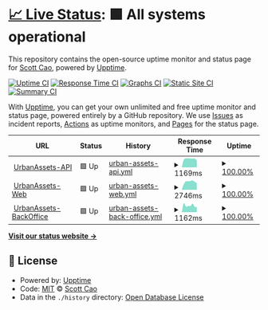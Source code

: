 # [📈 Live Status](https://status.urbanassets.net): <!--live status--> **🟩 All systems operational**

This repository contains the open-source uptime monitor and status page for [Scott Cao](https://status.urbanassets.net), powered by [Upptime](https://github.com/upptime/upptime).

[![Uptime CI](https://github.com/tuyencaovn/uauptime/workflows/Uptime%20CI/badge.svg)](https://github.com/tuyencaovn/uauptime/actions?query=workflow%3A%22Uptime+CI%22)
[![Response Time CI](https://github.com/tuyencaovn/uauptime/workflows/Response%20Time%20CI/badge.svg)](https://github.com/tuyencaovn/uauptime/actions?query=workflow%3A%22Response+Time+CI%22)
[![Graphs CI](https://github.com/tuyencaovn/uauptime/workflows/Graphs%20CI/badge.svg)](https://github.com/tuyencaovn/uauptime/actions?query=workflow%3A%22Graphs+CI%22)
[![Static Site CI](https://github.com/tuyencaovn/uauptime/workflows/Static%20Site%20CI/badge.svg)](https://github.com/tuyencaovn/uauptime/actions?query=workflow%3A%22Static+Site+CI%22)
[![Summary CI](https://github.com/tuyencaovn/uauptime/workflows/Summary%20CI/badge.svg)](https://github.com/tuyencaovn/uauptime/actions?query=workflow%3A%22Summary+CI%22)

With [Upptime](https://upptime.js.org), you can get your own unlimited and free uptime monitor and status page, powered entirely by a GitHub repository. We use [Issues](https://github.com/tuyencaovn/uauptime/issues) as incident reports, [Actions](https://github.com/tuyencaovn/uauptime/actions) as uptime monitors, and [Pages](https://status.urbanassets.net) for the status page.

<!--start: status pages-->
<!-- This summary is generated by Upptime (https://github.com/upptime/upptime) -->
<!-- Do not edit this manually, your changes will be overwritten -->
<!-- prettier-ignore -->
| URL | Status | History | Response Time | Uptime |
| --- | ------ | ------- | ------------- | ------ |
| <img alt="" src="https://icons.duckduckgo.com/ip3/realestate-api.urbanassets.net.ico" height="13"> [UrbanAssets-API](https://realestate-api.urbanassets.net/api/v1/general/value) | 🟩 Up | [urban-assets-api.yml](https://github.com/tuyencaovn/uauptime/commits/HEAD/history/urban-assets-api.yml) | <details><summary><img alt="Response time graph" src="./graphs/urban-assets-api/response-time-week.png" height="20"> 1169ms</summary><br><a href="https://status.urbanassets.net/history/urban-assets-api"><img alt="Response time 1110" src="https://img.shields.io/endpoint?url=https%3A%2F%2Fraw.githubusercontent.com%2Ftuyencaovn%2Fuauptime%2FHEAD%2Fapi%2Furban-assets-api%2Fresponse-time.json"></a><br><a href="https://status.urbanassets.net/history/urban-assets-api"><img alt="24-hour response time 952" src="https://img.shields.io/endpoint?url=https%3A%2F%2Fraw.githubusercontent.com%2Ftuyencaovn%2Fuauptime%2FHEAD%2Fapi%2Furban-assets-api%2Fresponse-time-day.json"></a><br><a href="https://status.urbanassets.net/history/urban-assets-api"><img alt="7-day response time 1169" src="https://img.shields.io/endpoint?url=https%3A%2F%2Fraw.githubusercontent.com%2Ftuyencaovn%2Fuauptime%2FHEAD%2Fapi%2Furban-assets-api%2Fresponse-time-week.json"></a><br><a href="https://status.urbanassets.net/history/urban-assets-api"><img alt="30-day response time 1130" src="https://img.shields.io/endpoint?url=https%3A%2F%2Fraw.githubusercontent.com%2Ftuyencaovn%2Fuauptime%2FHEAD%2Fapi%2Furban-assets-api%2Fresponse-time-month.json"></a><br><a href="https://status.urbanassets.net/history/urban-assets-api"><img alt="1-year response time 1119" src="https://img.shields.io/endpoint?url=https%3A%2F%2Fraw.githubusercontent.com%2Ftuyencaovn%2Fuauptime%2FHEAD%2Fapi%2Furban-assets-api%2Fresponse-time-year.json"></a></details> | <details><summary><a href="https://status.urbanassets.net/history/urban-assets-api">100.00%</a></summary><a href="https://status.urbanassets.net/history/urban-assets-api"><img alt="All-time uptime 99.89%" src="https://img.shields.io/endpoint?url=https%3A%2F%2Fraw.githubusercontent.com%2Ftuyencaovn%2Fuauptime%2FHEAD%2Fapi%2Furban-assets-api%2Fuptime.json"></a><br><a href="https://status.urbanassets.net/history/urban-assets-api"><img alt="24-hour uptime 100.00%" src="https://img.shields.io/endpoint?url=https%3A%2F%2Fraw.githubusercontent.com%2Ftuyencaovn%2Fuauptime%2FHEAD%2Fapi%2Furban-assets-api%2Fuptime-day.json"></a><br><a href="https://status.urbanassets.net/history/urban-assets-api"><img alt="7-day uptime 100.00%" src="https://img.shields.io/endpoint?url=https%3A%2F%2Fraw.githubusercontent.com%2Ftuyencaovn%2Fuauptime%2FHEAD%2Fapi%2Furban-assets-api%2Fuptime-week.json"></a><br><a href="https://status.urbanassets.net/history/urban-assets-api"><img alt="30-day uptime 100.00%" src="https://img.shields.io/endpoint?url=https%3A%2F%2Fraw.githubusercontent.com%2Ftuyencaovn%2Fuauptime%2FHEAD%2Fapi%2Furban-assets-api%2Fuptime-month.json"></a><br><a href="https://status.urbanassets.net/history/urban-assets-api"><img alt="1-year uptime 100.00%" src="https://img.shields.io/endpoint?url=https%3A%2F%2Fraw.githubusercontent.com%2Ftuyencaovn%2Fuauptime%2FHEAD%2Fapi%2Furban-assets-api%2Fuptime-year.json"></a></details>
| <img alt="" src="https://icons.duckduckgo.com/ip3/urbanassets.net.ico" height="13"> [UrbanAssets-Web](https://urbanassets.net) | 🟩 Up | [urban-assets-web.yml](https://github.com/tuyencaovn/uauptime/commits/HEAD/history/urban-assets-web.yml) | <details><summary><img alt="Response time graph" src="./graphs/urban-assets-web/response-time-week.png" height="20"> 2746ms</summary><br><a href="https://status.urbanassets.net/history/urban-assets-web"><img alt="Response time 2465" src="https://img.shields.io/endpoint?url=https%3A%2F%2Fraw.githubusercontent.com%2Ftuyencaovn%2Fuauptime%2FHEAD%2Fapi%2Furban-assets-web%2Fresponse-time.json"></a><br><a href="https://status.urbanassets.net/history/urban-assets-web"><img alt="24-hour response time 2296" src="https://img.shields.io/endpoint?url=https%3A%2F%2Fraw.githubusercontent.com%2Ftuyencaovn%2Fuauptime%2FHEAD%2Fapi%2Furban-assets-web%2Fresponse-time-day.json"></a><br><a href="https://status.urbanassets.net/history/urban-assets-web"><img alt="7-day response time 2746" src="https://img.shields.io/endpoint?url=https%3A%2F%2Fraw.githubusercontent.com%2Ftuyencaovn%2Fuauptime%2FHEAD%2Fapi%2Furban-assets-web%2Fresponse-time-week.json"></a><br><a href="https://status.urbanassets.net/history/urban-assets-web"><img alt="30-day response time 2607" src="https://img.shields.io/endpoint?url=https%3A%2F%2Fraw.githubusercontent.com%2Ftuyencaovn%2Fuauptime%2FHEAD%2Fapi%2Furban-assets-web%2Fresponse-time-month.json"></a><br><a href="https://status.urbanassets.net/history/urban-assets-web"><img alt="1-year response time 2613" src="https://img.shields.io/endpoint?url=https%3A%2F%2Fraw.githubusercontent.com%2Ftuyencaovn%2Fuauptime%2FHEAD%2Fapi%2Furban-assets-web%2Fresponse-time-year.json"></a></details> | <details><summary><a href="https://status.urbanassets.net/history/urban-assets-web">100.00%</a></summary><a href="https://status.urbanassets.net/history/urban-assets-web"><img alt="All-time uptime 99.91%" src="https://img.shields.io/endpoint?url=https%3A%2F%2Fraw.githubusercontent.com%2Ftuyencaovn%2Fuauptime%2FHEAD%2Fapi%2Furban-assets-web%2Fuptime.json"></a><br><a href="https://status.urbanassets.net/history/urban-assets-web"><img alt="24-hour uptime 100.00%" src="https://img.shields.io/endpoint?url=https%3A%2F%2Fraw.githubusercontent.com%2Ftuyencaovn%2Fuauptime%2FHEAD%2Fapi%2Furban-assets-web%2Fuptime-day.json"></a><br><a href="https://status.urbanassets.net/history/urban-assets-web"><img alt="7-day uptime 100.00%" src="https://img.shields.io/endpoint?url=https%3A%2F%2Fraw.githubusercontent.com%2Ftuyencaovn%2Fuauptime%2FHEAD%2Fapi%2Furban-assets-web%2Fuptime-week.json"></a><br><a href="https://status.urbanassets.net/history/urban-assets-web"><img alt="30-day uptime 100.00%" src="https://img.shields.io/endpoint?url=https%3A%2F%2Fraw.githubusercontent.com%2Ftuyencaovn%2Fuauptime%2FHEAD%2Fapi%2Furban-assets-web%2Fuptime-month.json"></a><br><a href="https://status.urbanassets.net/history/urban-assets-web"><img alt="1-year uptime 100.00%" src="https://img.shields.io/endpoint?url=https%3A%2F%2Fraw.githubusercontent.com%2Ftuyencaovn%2Fuauptime%2FHEAD%2Fapi%2Furban-assets-web%2Fuptime-year.json"></a></details>
| <img alt="" src="https://icons.duckduckgo.com/ip3/urbanassets.company.ico" height="13"> [UrbanAssets-BackOffice](https://urbanassets.company) | 🟩 Up | [urban-assets-back-office.yml](https://github.com/tuyencaovn/uauptime/commits/HEAD/history/urban-assets-back-office.yml) | <details><summary><img alt="Response time graph" src="./graphs/urban-assets-back-office/response-time-week.png" height="20"> 1162ms</summary><br><a href="https://status.urbanassets.net/history/urban-assets-back-office"><img alt="Response time 1005" src="https://img.shields.io/endpoint?url=https%3A%2F%2Fraw.githubusercontent.com%2Ftuyencaovn%2Fuauptime%2FHEAD%2Fapi%2Furban-assets-back-office%2Fresponse-time.json"></a><br><a href="https://status.urbanassets.net/history/urban-assets-back-office"><img alt="24-hour response time 911" src="https://img.shields.io/endpoint?url=https%3A%2F%2Fraw.githubusercontent.com%2Ftuyencaovn%2Fuauptime%2FHEAD%2Fapi%2Furban-assets-back-office%2Fresponse-time-day.json"></a><br><a href="https://status.urbanassets.net/history/urban-assets-back-office"><img alt="7-day response time 1162" src="https://img.shields.io/endpoint?url=https%3A%2F%2Fraw.githubusercontent.com%2Ftuyencaovn%2Fuauptime%2FHEAD%2Fapi%2Furban-assets-back-office%2Fresponse-time-week.json"></a><br><a href="https://status.urbanassets.net/history/urban-assets-back-office"><img alt="30-day response time 1101" src="https://img.shields.io/endpoint?url=https%3A%2F%2Fraw.githubusercontent.com%2Ftuyencaovn%2Fuauptime%2FHEAD%2Fapi%2Furban-assets-back-office%2Fresponse-time-month.json"></a><br><a href="https://status.urbanassets.net/history/urban-assets-back-office"><img alt="1-year response time 1012" src="https://img.shields.io/endpoint?url=https%3A%2F%2Fraw.githubusercontent.com%2Ftuyencaovn%2Fuauptime%2FHEAD%2Fapi%2Furban-assets-back-office%2Fresponse-time-year.json"></a></details> | <details><summary><a href="https://status.urbanassets.net/history/urban-assets-back-office">100.00%</a></summary><a href="https://status.urbanassets.net/history/urban-assets-back-office"><img alt="All-time uptime 100.00%" src="https://img.shields.io/endpoint?url=https%3A%2F%2Fraw.githubusercontent.com%2Ftuyencaovn%2Fuauptime%2FHEAD%2Fapi%2Furban-assets-back-office%2Fuptime.json"></a><br><a href="https://status.urbanassets.net/history/urban-assets-back-office"><img alt="24-hour uptime 100.00%" src="https://img.shields.io/endpoint?url=https%3A%2F%2Fraw.githubusercontent.com%2Ftuyencaovn%2Fuauptime%2FHEAD%2Fapi%2Furban-assets-back-office%2Fuptime-day.json"></a><br><a href="https://status.urbanassets.net/history/urban-assets-back-office"><img alt="7-day uptime 100.00%" src="https://img.shields.io/endpoint?url=https%3A%2F%2Fraw.githubusercontent.com%2Ftuyencaovn%2Fuauptime%2FHEAD%2Fapi%2Furban-assets-back-office%2Fuptime-week.json"></a><br><a href="https://status.urbanassets.net/history/urban-assets-back-office"><img alt="30-day uptime 100.00%" src="https://img.shields.io/endpoint?url=https%3A%2F%2Fraw.githubusercontent.com%2Ftuyencaovn%2Fuauptime%2FHEAD%2Fapi%2Furban-assets-back-office%2Fuptime-month.json"></a><br><a href="https://status.urbanassets.net/history/urban-assets-back-office"><img alt="1-year uptime 100.00%" src="https://img.shields.io/endpoint?url=https%3A%2F%2Fraw.githubusercontent.com%2Ftuyencaovn%2Fuauptime%2FHEAD%2Fapi%2Furban-assets-back-office%2Fuptime-year.json"></a></details>

<!--end: status pages-->

[**Visit our status website →**](https://status.urbanassets.net)

## 📄 License

- Powered by: [Upptime](https://github.com/upptime/upptime)
- Code: [MIT](./LICENSE) © [Scott Cao](https://status.urbanassets.net)
- Data in the `./history` directory: [Open Database License](https://opendatacommons.org/licenses/odbl/1-0/)
